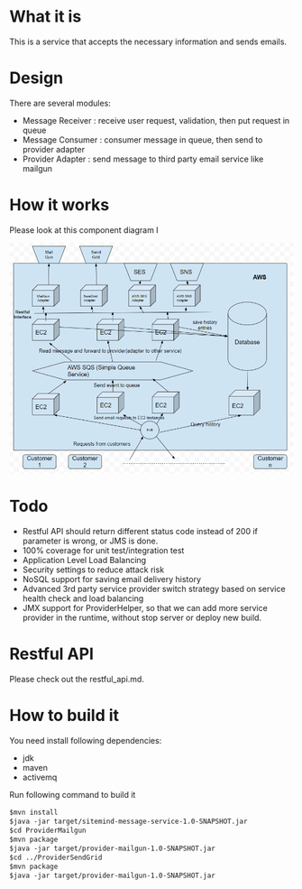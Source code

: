 # What it is

This is a service that accepts the necessary information and sends emails.

# Design

There are several modules:

- Message Receiver : receive user request, validation, then put request in queue
- Message Consumer : consumer message in queue, then send to provider adapter
- Provider Adapter : send message to third party email service like mailgun

# How it works

Please look at this component diagram I

![alt text](ComponentDiagram.png "component diagram")

# Todo

- Restful API should return different status code instead of 200 if parameter is wrong, or JMS is done.
- 100% coverage for unit test/integration test
- Application Level Load Balancing
- Security settings to reduce attack risk
- NoSQL support for saving email delivery history
- Advanced 3rd party service provider switch strategy based on service health check and load balancing
- JMX support for ProviderHelper, so that we can add more service provider in the runtime, without stop server or deploy new build.

# Restful API 

Please check out the restful_api.md. 

# How to build it

You need install following dependencies:

- jdk
- maven
- activemq

Run following command to build it

    $mvn install
    $java -jar target/sitemind-message-service-1.0-SNAPSHOT.jar
    $cd ProviderMailgun
    $mvn package
    $java -jar target/provider-mailgun-1.0-SNAPSHOT.jar
    $cd ../ProviderSendGrid
    $mvn package
    $java -jar target/provider-mailgun-1.0-SNAPSHOT.jar
     

